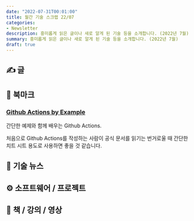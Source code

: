 ```yaml
---
date: "2022-07-31T00:01:00"
title: 월간 기술 스크랩 22/07
categories:
- Newsletter
description: 흥미롭게 읽은 글이나 새로 알게 된 기술 등을 소개합니다. (2022년 7월)
summary: 흥미롭게 읽은 글이나 새로 알게 된 기술 등을 소개합니다. (2022년 7월)
draft: true
---
```


## ✍️ 글

## 📌 북마크

### [Github Actions by Example](https://www.actionsbyexample.com/)

간단한 예제와 함께 배우는 Github Actions.

처음으로 Github Actions를 작성하는 사람이
공식 문서를 읽기는 번거로울 때 간단한 치트 시트 용도로 사용하면 좋을 것 같습니다.


## 📰 기술 뉴스

## ⚙️ 소프트웨어 / 프로젝트

## 📙 책 / 강의 / 영상

